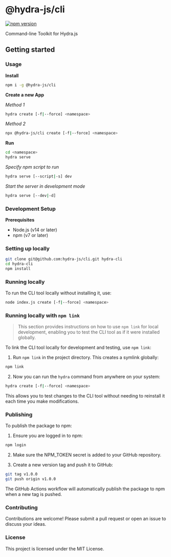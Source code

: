 # @hydra-js/cli

[![npm version](https://img.shields.io/npm/v/@hydra-js/cli.svg)](https://www.npmjs.com/@hydra-js/cli)

Command-line Toolkit for Hydra.js

## Getting started

### Usage

**Install**
```bash
npm i -g @hydra-js/cli
```

**Create a new App**

*Method 1*
```bash
hydra create [-f|--force] <namespace>
```
*Method 2*
```bash
npx @hydra-js/cli create [-f|--force] <namespace>
```

**Run**
```bash
cd <namespace>
hydra serve
```

*Specify npm script to run*
```bash
hydra serve [--script|-s] dev
```

*Start the server in development mode*
```bash
hydra serve [--dev|-d]
```

### Development Setup

**Prerequisites**

- Node.js (v14 or later)
- npm (v7 or later)

### Setting up locally

```bash
git clone git@github.com:hydra-js/cli.git hydra-cli
cd hydra-cli
npm install
```

### Running locally

To run the CLI tool locally without installing it, use:

```bash
node index.js create [-f|--force] <namespace>
```

### Running locally with `npm link`

> This section provides instructions on how to use `npm link` for local development, enabling you to test the CLI tool as if it were installed globally.

To link the CLI tool locally for development and testing, use `npm link`:

1. Run `npm link` in the project directory. This creates a symlink globally:

```bash
npm link
```

2. Now you can run the `hydra` command from anywhere on your system:

```bash
hydra create [-f|--force] <namespace>
```

This allows you to test changes to the CLI tool without needing to reinstall it each time you make modifications.

### Publishing

To publish the package to npm:

1. Ensure you are logged in to npm:

```bash
npm login
```

2. Make sure the NPM_TOKEN secret is added to your GitHub repository.

3. Create a new version tag and push it to GitHub:

```bash
git tag v1.0.0
git push origin v1.0.0
```

The GitHub Actions workflow will automatically publish the package to npm when a new tag is pushed.

### Contributing

Contributions are welcome! Please submit a pull request or open an issue to discuss your ideas.

### License

This project is licensed under the MIT License.
